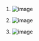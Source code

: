1. ![image](https://github.com/aleksiua/opsys2023/assets/145049882/05f11e4a-c79f-4216-a24c-5731a952162a)
2. ![image](https://github.com/aleksiua/opsys2023/assets/145049882/2f9cafb8-da4c-4dde-86fc-4b7f332155c5)
  
3. ![image](https://github.com/aleksiua/opsys2023/assets/145049882/8d9292cc-d527-4ea3-8949-5b4df5884423)
